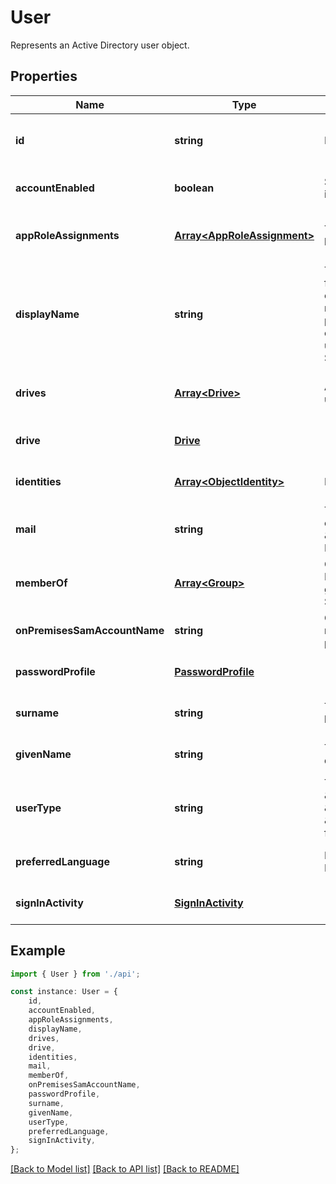# User

Represents an Active Directory user object.

## Properties

Name | Type | Description | Notes
------------ | ------------- | ------------- | -------------
**id** | **string** | Read-only. | [optional] [readonly] [default to undefined]
**accountEnabled** | **boolean** | Set to \&quot;true\&quot; when the account is enabled. | [optional] [default to undefined]
**appRoleAssignments** | [**Array&lt;AppRoleAssignment&gt;**](AppRoleAssignment.md) | The apps and app roles which this user has been assigned. | [optional] [readonly] [default to undefined]
**displayName** | **string** | The name displayed in the address book for the user. This value is usually the combination of the user\&#39;s first name, middle initial, and last name. This property is required when a user is created and it cannot be cleared during updates. Returned by default. Supports $orderby. | [default to undefined]
**drives** | [**Array&lt;Drive&gt;**](Drive.md) | A collection of drives available for this user. Read-only. | [optional] [readonly] [default to undefined]
**drive** | [**Drive**](Drive.md) |  | [optional] [default to undefined]
**identities** | [**Array&lt;ObjectIdentity&gt;**](ObjectIdentity.md) | Identities associated with this account. | [optional] [default to undefined]
**mail** | **string** | The SMTP address for the user, for example, \&#39;jeff@contoso.opencloud.com\&#39;. Returned by default. | [optional] [default to undefined]
**memberOf** | [**Array&lt;Group&gt;**](Group.md) | Groups that this user is a member of. HTTP Methods: GET (supported for all groups). Read-only. Nullable. Supports $expand. | [optional] [readonly] [default to undefined]
**onPremisesSamAccountName** | **string** | Contains the on-premises SAM account name synchronized from the on-premises directory. | [default to undefined]
**passwordProfile** | [**PasswordProfile**](PasswordProfile.md) |  | [optional] [default to undefined]
**surname** | **string** | The user\&#39;s surname (family name or last name). Returned by default. | [optional] [default to undefined]
**givenName** | **string** | The user\&#39;s givenName. Returned by default. | [optional] [default to undefined]
**userType** | **string** | The user&#x60;s type. This can be either \&quot;Member\&quot; for regular user, \&quot;Guest\&quot; for guest users or \&quot;Federated\&quot; for users imported from a federated instance. | [optional] [readonly] [default to undefined]
**preferredLanguage** | **string** | Represents the users language setting, ISO-639-1 Code | [optional] [default to undefined]
**signInActivity** | [**SignInActivity**](SignInActivity.md) |  | [optional] [default to undefined]

## Example

```typescript
import { User } from './api';

const instance: User = {
    id,
    accountEnabled,
    appRoleAssignments,
    displayName,
    drives,
    drive,
    identities,
    mail,
    memberOf,
    onPremisesSamAccountName,
    passwordProfile,
    surname,
    givenName,
    userType,
    preferredLanguage,
    signInActivity,
};
```

[[Back to Model list]](../README.md#documentation-for-models) [[Back to API list]](../README.md#documentation-for-api-endpoints) [[Back to README]](../README.md)
